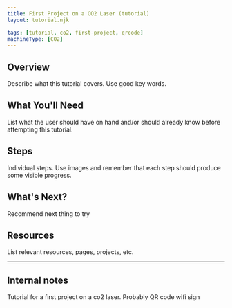 ```yaml
---
title: First Project on a CO2 Laser (tutorial)
layout: tutorial.njk

tags: [tutorial, co2, first-project, qrcode]
machineType: [CO2]
---
```


## Overview
Describe what this tutorial covers. Use good key words.

## What You'll Need
List what the user should have on hand and/or should already know before attempting this tutorial.

## Steps
Individual steps. Use images and remember that each step should produce some visible progress.

## What's Next?
Recommend next thing to try

## Resources
List relevant resources, pages, projects, etc.

<hr>

## Internal notes

Tutorial for a first project on a co2 laser. Probably QR code wifi sign